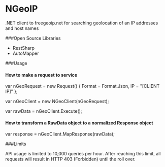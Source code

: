 NGeoIP
======

.NET client to freegeoip.net for searching geolocation of an IP addresses and host names

###Open Source Libraries

* RestSharp
* AutoMapper

###Usage

#### How to make a request to service

var nGeoRequest = new Request()
{
    Format = Format.Json,
    IP = "[CLIENT IP]"
};

var nGeoClient = new NGeoClient(nGeoRequest);

var rawData = nGeoClient.Execute();

#### How to transform a RawData object to a normalized Response object

var response = nGeoClient.MapResponse(rawData);

###Limits

API usage is limited to 10,000 queries per hour. After reaching this limit, all requests will result in HTTP 403 (Forbidden) until the roll over.
